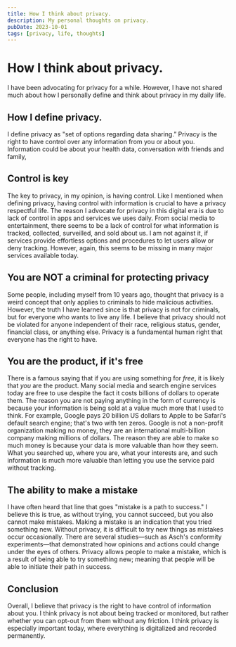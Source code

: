 ```yaml
---
title: How I think about privacy.
description: My personal thoughts on privacy.
pubDate: 2023-10-01
tags: [privacy, life, thoughts]
---
```


# How I think about privacy.

I have been advocating for privacy for a while. However, I have not shared much about how I personally define and think about privacy in my daily life.

## How I define privacy.

I define privacy as "set of options regarding data sharing.” Privacy is the right to have control over any information from you or about you. Information could be about your health data, conversation with friends and family,

## Control is key

The key to privacy, in my opinion, is having control. Like I mentioned when defining privacy, having control with information is crucial to have a privacy respectful life. The reason I advocate for privacy in this digital era is due to lack of control in apps and services we uses daily. From social media to entertainment, there seems to be a lack of control for what information is tracked, collected, surveilled, and sold about us. I am not against it, if services provide effortless options and procedures to let users allow or deny tracking. However, again, this seems to be missing in many major services available today.

## You are NOT a criminal for protecting privacy

Some people, including myself from 10 years ago, thought that privacy is a weird concept that only applies to criminals to hide malicious activities. However, the truth I have learned since is that privacy is not for criminals, but for everyone who wants to live any life. I believe that privacy should not be violated for anyone independent of their race, religious status, gender, financial class, or anything else. Privacy is a fundamental human right that everyone has the right to have.

## You are the product, if it's free

There is a famous saying that if you are using something for _free_, it is likely that _you_ are the product. Many social media and search engine services today are free to use despite the fact it costs billions of dollars to operate them. The reason you are not paying anything in the form of currency is because your information is being sold at a value much more that I used to think. For example, Google pays 20 billion US dollars to Apple to be Safari's default search engine; that's two with ten zeros. Google is not a non-profit organization making no money, they are an international multi-billion company making millions of dollars. The reason they are able to make so much money is because your data is more valuable than how they seem. What you searched up, where you are, what your interests are, and such information is much more valuable than letting you use the service paid without tracking.

## The ability to make a mistake

I have often heard that line that goes "mistake is a path to success." I believe this is true, as without trying, you cannot succeed, but you also cannot make mistakes. Making a mistake is an indication that you tried something new. Without privacy, it is difficult to try new things as mistakes occur occasionally. There are several studies—such as Asch's conformity experiments—that demonstrated how opinions and actions could change under the eyes of others. Privacy allows people to make a mistake, which is a result of being able to try something new; meaning that people will be able to initiate their path in success.

## Conclusion

Overall, I believe that privacy is the right to have control of information about you. I think privacy is not about being tracked or monitored, but rather whether you can opt-out from them without any friction. I think privacy is especially important today, where everything is digitalized and recorded permanently.
